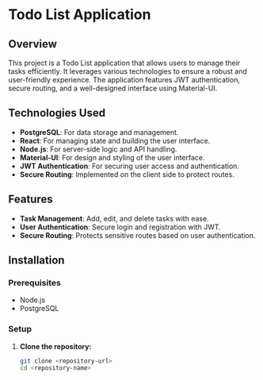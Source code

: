 # Todo List Application

## Overview

This project is a Todo List application that allows users to manage their tasks efficiently. It leverages various technologies to ensure a robust and user-friendly experience. The application features JWT authentication, secure routing, and a well-designed interface using Material-UI.

## Technologies Used

- **PostgreSQL**: For data storage and management.
- **React**: For managing state and building the user interface.
- **Node.js**: For server-side logic and API handling.
- **Material-UI**: For design and styling of the user interface.
- **JWT Authentication**: For securing user access and authentication.
- **Secure Routing**: Implemented on the client side to protect routes.

## Features

- **Task Management**: Add, edit, and delete tasks with ease.
- **User Authentication**: Secure login and registration with JWT.
- **Secure Routing**: Protects sensitive routes based on user authentication.

## Installation

### Prerequisites

- Node.js
- PostgreSQL

### Setup

1. **Clone the repository:**

   ```bash
   git clone <repository-url>
   cd <repository-name>
